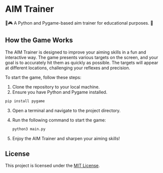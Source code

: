 # AIM Trainer

🎯🎮 A Python and Pygame-based aim trainer for educational purposes. 🚀

## How the Game Works

The AIM Trainer is designed to improve your aiming skills in a fun and interactive way. The game presents various targets on the screen, and your goal is to accurately hit them as quickly as possible. The targets will appear at different locations, challenging your reflexes and precision.

To start the game, follow these steps:

1. Clone the repository to your local machine.
2. Ensure you have Python and Pygame installed.

```bash
pip install pygame
```

3. Open a terminal and navigate to the project directory.
4. Run the following command to start the game:

   ```bash
   python3 main.py
   ```

5. Enjoy the AIM Trainer and sharpen your aiming skills!

## License

This project is licensed under the [MIT License](LICENSE).
